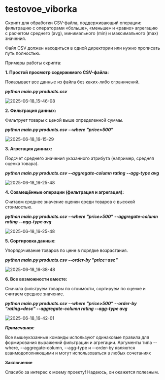 # testovoe_viborka
Cкрипт для обработки CSV-файла, поддерживающий операции:  фильтрацию с операторами «больше», «меньше» и «равно» агрегацию с расчетом среднего (avg), минимального (min) и максимального (max) значения.

Файл CSV должен находиться в одной директории или нужно прописать путь полностью.

Примеры работы скрипта:

**1. Простой просмотр содержимого CSV-файла:**

  Показывает все данные из файла без каких-либо ограничений.
  
***python main.py products.csv***

![2025-06-18_15-46-08](https://github.com/user-attachments/assets/c8b75833-7284-4b48-b79b-af2274dd4867)

**2. Фильтрация данных:**

  Фильтрует товары с ценой выше определенной суммы.
  
***python main.py products.csv --where "price>500"***

![2025-06-18_16-15-29](https://github.com/user-attachments/assets/3d838f6b-793e-4349-8997-59a5a592b80b)

**3. Агрегация данных:**

  Подсчет среднего значения указанного атрибута (например, средняя оценка товара).
  
***python main.py products.csv --aggregate-column rating --agg-type avg***

![2025-06-18_16-25-48](https://github.com/user-attachments/assets/b16c7000-e9c3-4570-90ed-2b171b782d31)

**4. Совмещённые операции (фильтрация и агрегация):**

  Считаем среднее значение оценки среди товаров с высокой стоимостью.
  
***python main.py products.csv --where "price>500" --aggregate-column rating --agg-type avg***

![2025-06-18_16-25-48](https://github.com/user-attachments/assets/0188753d-f55e-4684-9c83-c4c022e5265d)


**5. Сортировка данных:**

  Упорядочивание товаров по цене в порядке возрастания.
  
***python main.py products.csv --order-by "price=asc"***

![2025-06-18_16-38-48](https://github.com/user-attachments/assets/3aad81b1-277b-48d5-94fe-462a1013f0a2)

**6. Все возможности вместе:**

  Сначала фильтруем товары по стоимости, сортируем по оценке и считаем среднее значение.
  
***python main.py products.csv --where "price>500" --order-by "rating=desc" --aggregate-column rating --agg-type avg***

![2025-06-18_16-42-01](https://github.com/user-attachments/assets/f917c2e1-0d52-45ad-a0de-696adae3ac8a)

***Примечания:***

Все вышеуказанные команды используют одинаковые правила для формирования выражений фильтрации и агрегации.
Аргументы типа --where, --aggregate-column, --agg-type и --order-by являются взаимодополняющими и могут использоваться в любых сочетаниях

**Заключение**

Спасибо за интерес к моему проекту! Надеюсь, он окажется полезным.
